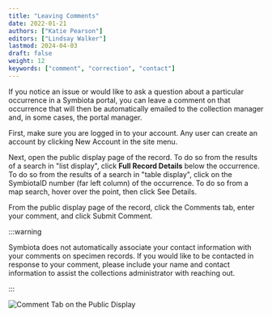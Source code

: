 ```yaml
---
title: "Leaving Comments"
date: 2022-01-21
authors: ["Katie Pearson"]
editors: ["Lindsay Walker"]
lastmod: 2024-04-03
draft: false
weight: 12
keywords: ["comment", "correction", "contact"]
---
```


If you notice an issue or would like to ask a question about a particular occurrence in a Symbiota portal, you can leave a comment on that occurrence that will then be automatically emailed to the collection manager and, in some cases, the portal manager.

First, make sure you are logged in to your account. Any user can create an account by clicking New Account in the site menu.

Next, open the public display page of the record. To do so from the results of a search in "list display", click **Full Record Details** below the occurrence. To do so from the results of a search in "table display", click on the SymbiotaID number (far left column) of the occurrence. To do so from a map search, hover over the point, then click See Details.

From the public display page of the record, click the Comments tab, enter your comment, and click Submit Comment.

:::warning

Symbiota does not automatically associate your contact information with your comments on specimen records. If you would like to be contacted in response to your comment, please include your name and contact information to assist the collections administrator with reaching out.

:::

![Comment Tab on the Public Display](/img/comment.PNG)
